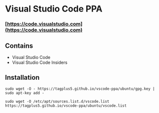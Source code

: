 # Visual Studio Code PPA
### [https://code.visualstudio.com](https://code.visualstudio.com)

## Contains
* Visual Studio Code
* Visual Studio Code Insiders

## Installation
```
sudo wget -O - https://tagplus5.github.io/vscode-ppa/ubuntu/gpg.key | sudo apt-key add -
```
```
sudo wget -O /etc/apt/sources.list.d/vscode.list https://tagplus5.github.io/vscode-ppa/ubuntu/vscode.list
```
